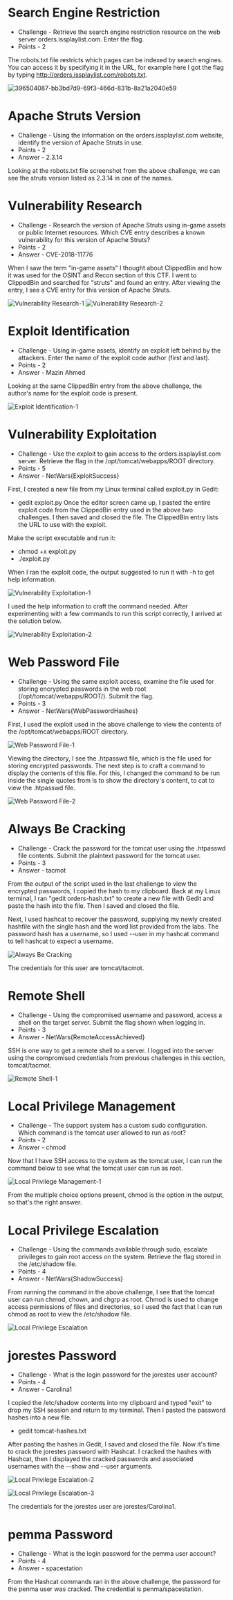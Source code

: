# Search Engine Restriction

* Challenge - Retrieve the search engine restriction resource on the web server orders.issplaylist.com. Enter the flag.
* Points - 2

The robots.txt file restricts which pages can be indexed by search engines. You can access it by specifying it in the URL, for example here I got the flag by typing http://orders.issplaylist.com/robots.txt. 

![396504087-bb3bd7d9-69f3-466d-831b-8a21a2040e59](https://github.com/user-attachments/assets/417e0097-91ca-4e6e-9db4-50ab5e1ec503)


# Apache Struts Version

* Challenge - Using the information on the orders.issplaylist.com website, identify the version of Apache Struts in use.
* Points - 2
* Answer - 2.3.14

Looking at the robots.txt file screenshot from the above challenge, we can see the struts version listed as 2.3.14 in one of the names. 


# Vulnerability Research

* Challenge - Research the version of Apache Struts using in-game assets or public Internet resources. Which CVE entry describes a known vulnerability for this version of Apache Struts?
* Points - 2
* Answer - CVE-2018-11776

When I saw the term "in-game assets" I thought about ClippedBin and how it was used for the OSINT and Recon section of this CTF. I went to ClippedBin and searched for "struts" and found an entry. After viewing the entry, I see a CVE entry for this version of Apache Struts. 

![Vulnerability Research-1](https://github.com/user-attachments/assets/7c1b2a92-f370-477e-8826-a1646eb964d7)
![Vulnerability Research-2](https://github.com/user-attachments/assets/9b7d164e-1153-4a3b-9725-f4864342e12e)


# Exploit Identification

* Challenge - Using in-game assets, identify an exploit left behind by the attackers. Enter the name of the exploit code author (first and last).
* Points - 2
* Answer - Mazin Ahmed

Looking at the same ClippedBin entry from the above challenge, the author's name for the exploit code is present. 

![Exploit Identification-1](https://github.com/user-attachments/assets/4512f133-a6ba-4029-b90a-95eeb3d89841)


# Vulnerability Exploitation

* Challenge - Use the exploit to gain access to the orders.issplaylist.com server. Retrieve the flag in the /opt/tomcat/webapps/ROOT directory.
* Points - 5
* Answer - NetWars{ExploitSuccess}

First, I created a new file from my Linux terminal called exploit.py in Gedit:
* gedit exploit.py
Once the editor screen came up, I pasted the entire exploit code from the ClippedBin entry used in the above two challenges. I then saved and closed the file. The ClippedBin entry lists the URL to use with the exploit.

Make the script executable and run it:
* chmod +x exploit.py
* ./exploit.py

When I ran the exploit code, the output suggested to run it with -h to get help information. 

![Vulnerability Exploitation-1](https://github.com/user-attachments/assets/69de6b86-a332-4cdc-9884-77fdcd6c5d24)

I used the help information to craft the command needed. After experimenting with a few commands to run this script correctly, I arrived at the solution below.

![Vulnerability Exploitation-2](https://github.com/user-attachments/assets/52f60701-f4a1-44ca-90ee-3185c364c83e)


# Web Password File

* Challenge - Using the same exploit access, examine the file used for storing encrypted passwords in the web root (/opt/tomcat/webapps/ROOT/). Submit the flag.
* Points - 3
* Answer - NetWars{WebPasswordHashes}

First, I used the exploit used in the above challenge to view the contents of the /opt/tomcat/webapps/ROOT directory. 

![Web Password File-1](https://github.com/user-attachments/assets/add431f3-840d-4b4b-87a1-b407284f90f5)

Viewing the directory, I see the .htpasswd file, which is the file used for storing encrypted passwords. The next step is to craft a command to display the contents of this file. For this, I changed the command to be run inside the single quotes from ls to show the directory's content, to cat to view the .htpasswd file.

![Web Password File-2](https://github.com/user-attachments/assets/dd956a8d-f356-47b7-9469-4161e737ac30)


# Always Be Cracking

* Challenge - Crack the password for the tomcat user using the .htpasswd file contents. Submit the plaintext password for the tomcat user.
* Points - 3
* Answer - tacmot

From the output of the script used in the last challenge to view the encrypted passwords, I copied the hash to my clipboard. Back at my Linux terminal, I ran "gedit orders-hash.txt" to create a new file with Gedit and paste the hash into the file. Then I saved and closed the file. 

Next, I used hashcat to recover the password, supplying my newly created hashfile with the single hash and the word list provided from the labs. The password hash has a username, so I used --user in my hashcat command to tell hashcat to expect a username. 

![Always Be Cracking](https://github.com/user-attachments/assets/891afed3-70e6-405e-b64e-6173b0e11948)

The credentials for this user are tomcat/tacmot. 

# Remote Shell

* Challenge - Using the compromised username and password, access a shell on the target server. Submit the flag shown when logging in.
* Points - 3
* Answer - NetWars{RemoteAccessAchieved}

SSH is one way to get a remote shell to a server. I logged into the server using the compromised credentials from previous challenges in this section, tomcat/tacmot. 

![Remote Shell-1](https://github.com/user-attachments/assets/9425ac01-3053-4d76-9da3-927037e16853)


# Local Privilege Management

* Challenge - The support system has a custom sudo configuration. Which command is the tomcat user allowed to run as root?
* Points - 2
* Answer - chmod

Now that I have SSH access to the system as the tomcat user, I can run the command below to see what the tomcat user can run as root.  

![Local Privilege Management-1](https://github.com/user-attachments/assets/6e4a6f22-87d7-455b-a2a4-097541783c68)

From the multiple choice options present, chmod is the option in the output, so that's the right answer.


# Local Privilege Escalation

* Challenge - Using the commands available through sudo, escalate privileges to gain root access on the system. Retrieve the flag stored in the /etc/shadow file.
* Points - 4
* Answer - NetWars{ShadowSuccess}

From running the command in the above challenge, I see that the tomcat user can run chmod, chown, and chgrp as root. Chmod is used to change access permissions of files and directories, so I used the fact that I can run chmod as root to view the /etc/shadow file. 

![Local Privilege Escalation](https://github.com/user-attachments/assets/ac395b16-77da-43f0-99e7-d485ad417efb)


# jorestes Password

* Challenge - What is the login password for the jorestes user account?
* Points - 4
* Answer - Carolina1

I copied the /etc/shadow contents into my clipboard and typed "exit" to drop my SSH session and return to my terminal. Then I pasted the password hashes into a new file.
* gedit tomcat-hashes.txt

After pasting the hashes in Gedit, I saved and closed the file. Now it's time to crack the jorestes password with Hashcat. I cracked the hashes with Hashcat, then I displayed the cracked passwords and associated usernames with the --show and --user arguments.

![Local Privilege Escalation-2](https://github.com/user-attachments/assets/758754f4-5125-414c-90f5-6d4f8b29f24b)

![Local Privilege Escalation-3](https://github.com/user-attachments/assets/c0623290-2e2c-4b13-8d89-a1e78ae52ccd)

The credentials for the jorestes user are jorestes/Carolina1. 


# pemma Password

* Challenge - What is the login password for the pemma user account?
* Points - 4
* Answer - spacestation

From the Hashcat commands ran in the above challenge, the password for the penma user was cracked. The credential is penma/spacestation. 
